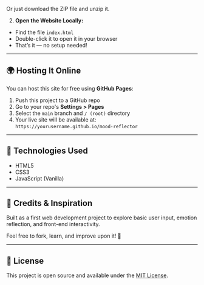 
Or just download the ZIP file and unzip it.

2. **Open the Website Locally:**

- Find the file `index.html`
- Double-click it to open it in your browser
- That’s it — no setup needed!

---

## 🌍 Hosting It Online

You can host this site for free using **GitHub Pages**:

1. Push this project to a GitHub repo
2. Go to your repo's **Settings > Pages**
3. Select the `main` branch and `/ (root)` directory
4. Your live site will be available at:  
`https://yourusername.github.io/mood-reflector`

---

## 🔧 Technologies Used

- HTML5
- CSS3
- JavaScript (Vanilla)

---

## 🙌 Credits & Inspiration

Built as a first web development project to explore basic user input, emotion reflection, and front-end interactivity.

Feel free to fork, learn, and improve upon it! 💙

---

## 📜 License

This project is open source and available under the [MIT License](LICENSE).

